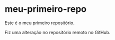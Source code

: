 # meu-primeiro-repo
Este é o meu primeiro repositório.

Fiz uma alteração no repositório remoto no GitHub.
